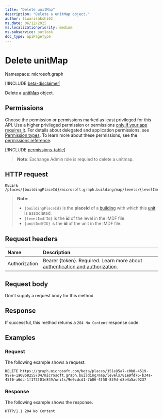 ```yaml
---
title: "Delete unitMap"
description: "Delete a unitMap object."
author: tiwarisakshi02
ms.date: 06/12/2025
ms.localizationpriority: medium
ms.subservice: outlook
doc_type: apiPageType
---
```


# Delete unitMap

Namespace: microsoft.graph

[!INCLUDE [beta-disclaimer](../../includes/beta-disclaimer.md)]

Delete a [unitMap](../resources/unitmap.md) object.

## Permissions

Choose the permission or permissions marked as least privileged for this API. Use a higher privileged permission or permissions [only if your app requires it](/graph/permissions-overview#best-practices-for-using-microsoft-graph-permissions). For details about delegated and application permissions, see [Permission types](/graph/permissions-overview#permission-types). To learn more about these permissions, see the [permissions reference](/graph/permissions-reference).

<!-- {
  "blockType": "permissions",
  "name": "unitmap-delete-permissions"
}
-->
[!INCLUDE [permissions-table](../includes/permissions/unitmap-delete-permissions.md)]

>**Note**: Exchange Admin role is requied to delete a unitmap.

## HTTP request

<!-- {
  "blockType": "ignored"
}
-->
``` http
DELETE /places/{buildingPlaceId}/microsoft.graph.building/map/levels/{levelImdfID}/units/{unitImdfID}
```
> **Note:**
> * `{buildingPlaceId}` is the **placeId** of a [building](../resources/building.md) with which this [unit](../resources/unitmap.md) is associated.
> * `{levelImdfId}` is the **id** of the level in the IMDF file.
> * `{unitImdfID}` is the **id** of the unit in the IMDF file.

## Request headers

|Name|Description|
|:---|:---|
|Authorization|Bearer {token}. Required. Learn more about [authentication and authorization](/graph/auth/auth-concepts).|

## Request body

Don't supply a request body for this method.

## Response

If successful, this method returns a `204 No Content` response code.

## Examples

### Request

The following example shows a request.
<!-- {
  "blockType": "request",
  "name": "delete_unitmap"
}
-->
``` http
DELETE https://graph.microsoft.com/beta/places/151e85a7-c0b8-4519-997e-1a0858255704/microsoft.graph.building/map/levels/81e9fd76-b34a-45f6-a6dc-1f172f01e849/units/9e0cdcd1-7b86-4f50-839d-d8e4a5ac9237
```

### Response

The following example shows the response.
<!-- {
  "blockType": "response",
  "truncated": true
}
-->
``` http
HTTP/1.1 204 No Content
```

